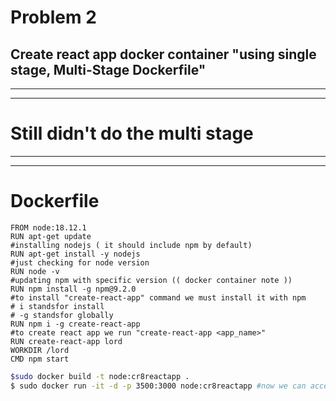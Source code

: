 # Problem 2
## Create react app docker container "using single stage, Multi-Stage Dockerfile"
---
---
# Still didn't do the multi stage
---
---
# Dockerfile
```Docker
FROM node:18.12.1
RUN apt-get update
#installing nodejs ( it should include npm by default)
RUN apt-get install -y nodejs
#just checking for node version
RUN node -v
#updating npm with specific version (( docker container note ))
RUN npm install -g npm@9.2.0
#to install "create-react-app" command we must install it with npm 
# i standsfor install 
# -g standsfor globally 
RUN npm i -g create-react-app
#to create react app we run "create-react-app <app_name>"
RUN create-react-app lord
WORKDIR /lord
CMD npm start

```

```bash
$sudo docker build -t node:cr8reactapp .
$ sudo docker run -it -d -p 3500:3000 node:cr8reactapp #now we can access it throgh localhost@3500
```

